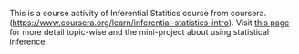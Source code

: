 This is a course activity of Inferential Statitics course from coursera. (https://www.coursera.org/learn/inferential-statistics-intro). Visit [this page](https://github.io/akshaykumarreddy/stat-inference-proj) for more detail topic-wise and the mini-project about using statistical inference.

